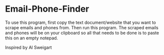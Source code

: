 # Email-Phone-Finder

To use this program, first copy the text document/website that you want to scrape emails and phones from. Then run this program. The scraped emails and phones will be on your clipboard so all that needs to be done is to paste this on an empty notepad.

Inspired by Al Sweigart
